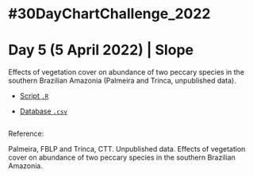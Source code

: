# #30DayChartChallenge_2022

# Day 5 (5 April 2022) | Slope

Effects of vegetation cover on abundance of two peccary species in the southern Brazilian Amazonia (Palmeira and Trinca, unpublished data).

- [Script `.R`]()

- [Database `.csv`]()

<img src="">

Reference: 

Palmeira, FBLP and Trinca, CTT. Unpublished data. Effects of vegetation cover on abundance of two peccary species in the southern Brazilian Amazonia.
